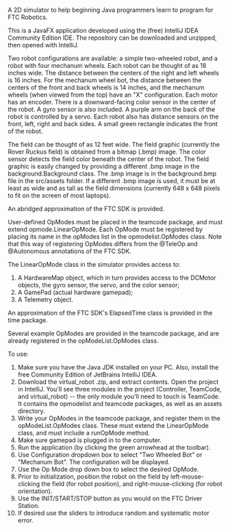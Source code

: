 A 2D simulator to help beginning Java programmers learn to program for FTC Robotics.

This is a JavaFX application developed using the (free) IntelliJ IDEA Community Edition IDE. The repository can be downloaded
and unzipped, then opened with IntelliJ.

Two robot configurations are available: a simple two-wheeled robot, and a robot with four mechanum wheels.
Each robot can be thought of as 18 inches wide. The distance between the centers of the right and left wheels
is 16 inches. For the mechanum wheel bot, the distance between the centers of the front and back wheels is 14 inches,
and the mechanum wheels (when viewed from the top) have an "X" configuration. Each motor has an encoder. There is a
downward-facing color sensor in the center of the robot. A gyro sensor is also included. A purple arm on the back
of the robot is controlled by a servo. Each robot also has distance sensors on the front, left, right and back sides.
A small green rectangle indicates the front of the robot.

The field can be thought of as 12 feet wide. The field graphic (currently the Rover Ruckus field)
is obtained from a bitmap (.bmp) image. The color sensor detects the field color beneath the center of the
robot. The field graphic is easily changed by providing a different .bmp image in the background.Background class.
The .bmp image is in the background.bmp file in the src/assets folder. If a different .bmp image is used,
it must be at least as wide and as tall as the field dimensions (currently 648 x 648 pixels to fit on the screen of
most laptops).

An abridged approximation of the FTC SDK is provided.

User-defined OpModes must be placed in the teamcode package, and must extend opmode.LinearOpMode. Each OpMode must be
registered by placing its name in the opModes list in the opmodelist.OpModes class. Note that this way of registering
OpModes differs from the @TeleOp and @Autonomous annotations of the FTC SDK.

The LinearOpMode class in the simulator provides access to:

  1. A HardwareMap object, which in turn provides access to the DCMotor objects, the gyro sensor,
     the servo, and the color sensor;
  2. A GamePad (actual hardware gamepad);
  3. A Telemetry object.

An approximation of the FTC SDK's ElapsedTime class is provided in the time package.

Several example OpModes are provided in the teamcode package, and are already registered in the opModeList.OpModes class.

To use:

  1. Make sure you have the Java JDK installed on your PC. Also, install the free Community Edition of JetBrains
     IntelliJ IDEA.
  2. Download the virtual_robot .zip, and extract contents. Open the project in IntelliJ. You'll see three modules in
     the project (Controller, TeamCode, and virtual_robot) -- the only module you'll need to touch is TeamCode. It
     contains the opmodelist and teamcode packages, as well as an assets directory.
  3. Write your OpModes in the teamcode package, and register them in the opModeList.OpModes class. These must extend
     the LinearOpMode class, and must include a runOpMode method.
  4. Make sure gamepad is plugged in to the computer.
  5. Run the application (by clicking the green arrowhead at the toolbar).
  6. Use Configuration dropdown box to select "Two Wheeled Bot" or "Mechanum Bot". The configuration will be displayed.
  7. Use the Op Mode drop down box to select the desired OpMode.
  8. Prior to initialization, position the robot on the field by left-mouse-clicking the field (for robot position),
     and right-mouse-clicking (for robot orientation).
  9. Use the INIT/START/STOP button as you would on the FTC Driver Station.
  10. If desired use the sliders to introduce random and systematic motor error.

